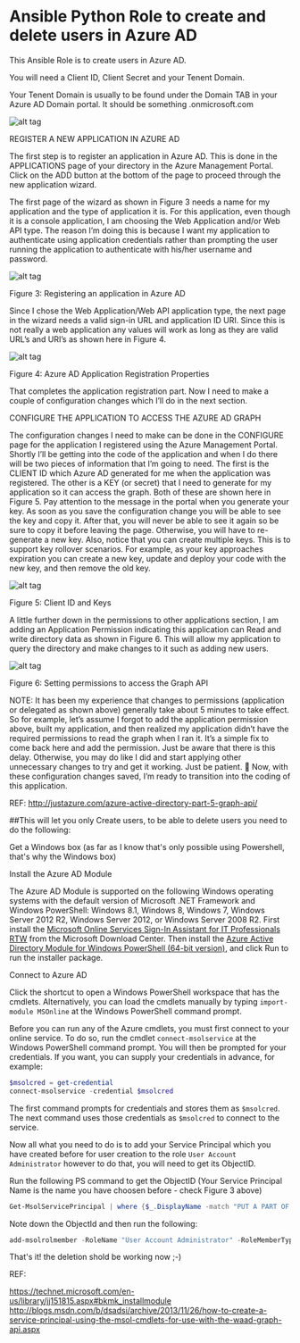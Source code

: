 # Ansible Python Role to create and delete users in Azure AD

This Ansible Role is to create users in Azure AD.

You will need a Client ID, Client Secret and your Tenent Domain.

Your Tenent Domain is usually to be found under the Domain TAB in your Azure AD Domain portal. It should be something .onmicrosoft.com

![alt tag](http://i.stack.imgur.com/sFvvs.png)

REGISTER A NEW APPLICATION IN AZURE AD

The first step is to register an application in Azure AD. This is done in the APPLICATIONS page of your directory in the Azure Management Portal. Click on the ADD button at the bottom of the page to proceed through the new application wizard.

The first page of the wizard as shown in Figure 3 needs a name for my application and the type of application it is. For this application, even though it is a console application, I am choosing the Web Application and/or Web API type. The reason I’m doing this is because I want my application to authenticate using application credentials rather than prompting the user running the application to authenticate with his/her username and password.

![alt tag](http://justazure.com/wp-content/uploads/2015/02/AzureAD-05-03.png)

Figure 3: Registering an application in Azure AD

Since I chose the Web Application/Web API application type, the next page in the wizard needs a valid sign-in URL and application ID URI. Since this is not really a web application any values will work as long as they are valid URL’s and URI’s as shown here in Figure 4.

![alt tag](http://justazure.com/wp-content/uploads/2015/02/AzureAD-05-04.png)

Figure 4: Azure AD Application Registration Properties

That completes the application registration part. Now I need to make a couple of configuration changes which I’ll do in the next section.

CONFIGURE THE APPLICATION TO ACCESS THE AZURE AD GRAPH

The configuration changes I need to make can be done in the CONFIGURE page for the application I registered using the Azure Management Portal. Shortly I’ll be getting into the code of the application and when I do there will be two pieces of information that I’m going to need. The first is the CLIENT ID which Azure AD generated for me when the application was registered. The other is a KEY (or secret) that I need to generate for my application so it can access the graph. Both of these are shown here in Figure 5. Pay attention to the message in the portal when you generate your key. As soon as you save the configuration change you will be able to see the key and copy it. After that, you will never be able to see it again so be sure to copy it before leaving the page. Otherwise, you will have to re-generate a new key. Also, notice that you can create multiple keys. This is to support key rollover scenarios. For example, as your key approaches expiration you can create a new key, update and deploy your code with the new key, and then remove the old key.

![alt tag](http://justazure.com/wp-content/uploads/2015/02/AzureAD-05-05.png)

Figure 5: Client ID and Keys

A little further down in the permissions to other applications section, I am adding an Application Permission indicating this application can Read and write directory data as shown in Figure 6. This will allow my application to query the directory and make changes to it such as adding new users.

![alt tag](http://justazure.com/wp-content/uploads/2015/02/AzureAD-05-06.png)

Figure 6: Setting permissions to access the Graph API

NOTE: It has been my experience that changes to permissions (application or delegated as shown above) generally take about 5 minutes to take effect. So for example, let’s assume I forgot to add the application permission above, built my application, and then realized my application didn’t have the required permissions to read the graph when I ran it. It’s a simple fix to come back here and add the permission. Just be aware that there is this delay. Otherwise, you may do like I did and start applying other unnecessary changes to try and get it working. Just be patient. 
Now, with these configuration changes saved, I’m ready to transition into the coding of this application.

REF: http://justazure.com/azure-active-directory-part-5-graph-api/

##This will let you only Create users, to be able to delete users you need to do the following:

Get a Windows box (as far as I know that's only possible using Powershell, that's why the Windows box)

Install the Azure AD Module

The Azure AD Module is supported on the following Windows operating systems with the default version of Microsoft .NET Framework and Windows PowerShell: Windows 8.1, Windows 8, Windows 7, Windows Server 2012 R2, Windows Server 2012, or Windows Server 2008 R2.
First install the [Microsoft Online Services Sign-In Assistant for IT Professionals RTW](http://go.microsoft.com/fwlink/?LinkID=286152) from the Microsoft Download Center. Then install the [Azure Active Directory Module for Windows PowerShell (64-bit version)](http://go.microsoft.com/fwlink/p/?linkid=236297), and click Run to run the installer package.

Connect to Azure AD

Click the shortcut to open a Windows PowerShell workspace that has the cmdlets. Alternatively, you can load the cmdlets manually by typing `import-module MSOnline` at the Windows PowerShell command prompt.

Before you can run any of the Azure cmdlets, you must first connect to your online service. To do so, run the cmdlet `connect-msolservice` at the Windows PowerShell command prompt. You will then be prompted for your credentials. If you want, you can supply your credentials in advance, for example:

```powershell
$msolcred = get-credential
connect-msolservice -credential $msolcred
```

The first command prompts for credentials and stores them as `$msolcred`. The next command uses those credentials as `$msolcred` to connect to the service.

Now all what you need to do is to add your Service Principal which you have created before for user creation to the role `User Account Administrator` however to do that, you will need to get its ObjectID.

Run the following PS command to get the ObjectID (Your Service Principal Name is the name you have choosen before - check Figure 3 above)

```powershell
Get-MsolServicePrincipal | where {$_.DisplayName -match "PUT A PART OF YOUR SERVICE PRINCIPAL NAME HERE"}
```

Note down the ObjectId and then run the following:

```powershell
add-msolrolmember -RoleName "User Account Administrator" -RoleMemberType ServicePrincipal -RolememberobjectID PUT_YOUR_OBJECT_ID_HERE
```

That's it! the deletion shold be working now ;-)

REF:

https://technet.microsoft.com/en-us/library/jj151815.aspx#bkmk_installmodule
http://blogs.msdn.com/b/dsadsi/archive/2013/11/26/how-to-create-a-service-principal-using-the-msol-cmdlets-for-use-with-the-waad-graph-api.aspx
